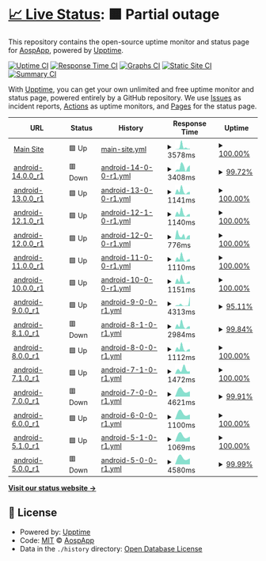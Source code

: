 # [📈 Live Status](https://status.aosp.app): <!--live status--> **🟧 Partial outage**

This repository contains the open-source uptime monitor and status page for [AospApp](https://aosp.app), powered by [Upptime](https://github.com/upptime/upptime).

[![Uptime CI](https://github.com/aospapp/upptime/workflows/Uptime%20CI/badge.svg)](https://github.com/aospapp/upptime/actions?query=workflow%3A%22Uptime+CI%22)
[![Response Time CI](https://github.com/aospapp/upptime/workflows/Response%20Time%20CI/badge.svg)](https://github.com/aospapp/upptime/actions?query=workflow%3A%22Response+Time+CI%22)
[![Graphs CI](https://github.com/aospapp/upptime/workflows/Graphs%20CI/badge.svg)](https://github.com/aospapp/upptime/actions?query=workflow%3A%22Graphs+CI%22)
[![Static Site CI](https://github.com/aospapp/upptime/workflows/Static%20Site%20CI/badge.svg)](https://github.com/aospapp/upptime/actions?query=workflow%3A%22Static+Site+CI%22)
[![Summary CI](https://github.com/aospapp/upptime/workflows/Summary%20CI/badge.svg)](https://github.com/aospapp/upptime/actions?query=workflow%3A%22Summary+CI%22)

With [Upptime](https://upptime.js.org), you can get your own unlimited and free uptime monitor and status page, powered entirely by a GitHub repository. We use [Issues](https://github.com/aospapp/upptime/issues) as incident reports, [Actions](https://github.com/aospapp/upptime/actions) as uptime monitors, and [Pages](https://status.aosp.app) for the status page.

<!--start: status pages-->
<!-- This summary is generated by Upptime (https://github.com/upptime/upptime) -->
<!-- Do not edit this manually, your changes will be overwritten -->
<!-- prettier-ignore -->
| URL | Status | History | Response Time | Uptime |
| --- | ------ | ------- | ------------- | ------ |
| <img alt="" src="https://icons.duckduckgo.com/ip3/aosp.app.ico" height="13"> [Main Site](https://aosp.app) | 🟩 Up | [main-site.yml](https://github.com/aospapp/upptime/commits/HEAD/history/main-site.yml) | <details><summary><img alt="Response time graph" src="./graphs/main-site/response-time-week.png" height="20"> 3578ms</summary><br><a href="https://status.aosp.app/history/main-site"><img alt="Response time 3578" src="https://img.shields.io/endpoint?url=https%3A%2F%2Fraw.githubusercontent.com%2Faospapp%2Fupptime%2FHEAD%2Fapi%2Fmain-site%2Fresponse-time.json"></a><br><a href="https://status.aosp.app/history/main-site"><img alt="24-hour response time 3578" src="https://img.shields.io/endpoint?url=https%3A%2F%2Fraw.githubusercontent.com%2Faospapp%2Fupptime%2FHEAD%2Fapi%2Fmain-site%2Fresponse-time-day.json"></a><br><a href="https://status.aosp.app/history/main-site"><img alt="7-day response time 3578" src="https://img.shields.io/endpoint?url=https%3A%2F%2Fraw.githubusercontent.com%2Faospapp%2Fupptime%2FHEAD%2Fapi%2Fmain-site%2Fresponse-time-week.json"></a><br><a href="https://status.aosp.app/history/main-site"><img alt="30-day response time 3578" src="https://img.shields.io/endpoint?url=https%3A%2F%2Fraw.githubusercontent.com%2Faospapp%2Fupptime%2FHEAD%2Fapi%2Fmain-site%2Fresponse-time-month.json"></a><br><a href="https://status.aosp.app/history/main-site"><img alt="1-year response time 3578" src="https://img.shields.io/endpoint?url=https%3A%2F%2Fraw.githubusercontent.com%2Faospapp%2Fupptime%2FHEAD%2Fapi%2Fmain-site%2Fresponse-time-year.json"></a></details> | <details><summary><a href="https://status.aosp.app/history/main-site">100.00%</a></summary><a href="https://status.aosp.app/history/main-site"><img alt="All-time uptime 100.00%" src="https://img.shields.io/endpoint?url=https%3A%2F%2Fraw.githubusercontent.com%2Faospapp%2Fupptime%2FHEAD%2Fapi%2Fmain-site%2Fuptime.json"></a><br><a href="https://status.aosp.app/history/main-site"><img alt="24-hour uptime 100.00%" src="https://img.shields.io/endpoint?url=https%3A%2F%2Fraw.githubusercontent.com%2Faospapp%2Fupptime%2FHEAD%2Fapi%2Fmain-site%2Fuptime-day.json"></a><br><a href="https://status.aosp.app/history/main-site"><img alt="7-day uptime 100.00%" src="https://img.shields.io/endpoint?url=https%3A%2F%2Fraw.githubusercontent.com%2Faospapp%2Fupptime%2FHEAD%2Fapi%2Fmain-site%2Fuptime-week.json"></a><br><a href="https://status.aosp.app/history/main-site"><img alt="30-day uptime 100.00%" src="https://img.shields.io/endpoint?url=https%3A%2F%2Fraw.githubusercontent.com%2Faospapp%2Fupptime%2FHEAD%2Fapi%2Fmain-site%2Fuptime-month.json"></a><br><a href="https://status.aosp.app/history/main-site"><img alt="1-year uptime 100.00%" src="https://img.shields.io/endpoint?url=https%3A%2F%2Fraw.githubusercontent.com%2Faospapp%2Fupptime%2FHEAD%2Fapi%2Fmain-site%2Fuptime-year.json"></a></details>
| <img alt="" src="https://icons.duckduckgo.com/ip3/aosp.app.ico" height="13"> [android-14.0.0_r1](https://aosp.app/android-14.0.0_r1) | 🟥 Down | [android-14-0-0-r1.yml](https://github.com/aospapp/upptime/commits/HEAD/history/android-14-0-0-r1.yml) | <details><summary><img alt="Response time graph" src="./graphs/android-14-0-0-r1/response-time-week.png" height="20"> 3408ms</summary><br><a href="https://status.aosp.app/history/android-14-0-0-r1"><img alt="Response time 3408" src="https://img.shields.io/endpoint?url=https%3A%2F%2Fraw.githubusercontent.com%2Faospapp%2Fupptime%2FHEAD%2Fapi%2Fandroid-14-0-0-r1%2Fresponse-time.json"></a><br><a href="https://status.aosp.app/history/android-14-0-0-r1"><img alt="24-hour response time 3408" src="https://img.shields.io/endpoint?url=https%3A%2F%2Fraw.githubusercontent.com%2Faospapp%2Fupptime%2FHEAD%2Fapi%2Fandroid-14-0-0-r1%2Fresponse-time-day.json"></a><br><a href="https://status.aosp.app/history/android-14-0-0-r1"><img alt="7-day response time 3408" src="https://img.shields.io/endpoint?url=https%3A%2F%2Fraw.githubusercontent.com%2Faospapp%2Fupptime%2FHEAD%2Fapi%2Fandroid-14-0-0-r1%2Fresponse-time-week.json"></a><br><a href="https://status.aosp.app/history/android-14-0-0-r1"><img alt="30-day response time 3408" src="https://img.shields.io/endpoint?url=https%3A%2F%2Fraw.githubusercontent.com%2Faospapp%2Fupptime%2FHEAD%2Fapi%2Fandroid-14-0-0-r1%2Fresponse-time-month.json"></a><br><a href="https://status.aosp.app/history/android-14-0-0-r1"><img alt="1-year response time 3408" src="https://img.shields.io/endpoint?url=https%3A%2F%2Fraw.githubusercontent.com%2Faospapp%2Fupptime%2FHEAD%2Fapi%2Fandroid-14-0-0-r1%2Fresponse-time-year.json"></a></details> | <details><summary><a href="https://status.aosp.app/history/android-14-0-0-r1">99.72%</a></summary><a href="https://status.aosp.app/history/android-14-0-0-r1"><img alt="All-time uptime 99.72%" src="https://img.shields.io/endpoint?url=https%3A%2F%2Fraw.githubusercontent.com%2Faospapp%2Fupptime%2FHEAD%2Fapi%2Fandroid-14-0-0-r1%2Fuptime.json"></a><br><a href="https://status.aosp.app/history/android-14-0-0-r1"><img alt="24-hour uptime 99.72%" src="https://img.shields.io/endpoint?url=https%3A%2F%2Fraw.githubusercontent.com%2Faospapp%2Fupptime%2FHEAD%2Fapi%2Fandroid-14-0-0-r1%2Fuptime-day.json"></a><br><a href="https://status.aosp.app/history/android-14-0-0-r1"><img alt="7-day uptime 99.72%" src="https://img.shields.io/endpoint?url=https%3A%2F%2Fraw.githubusercontent.com%2Faospapp%2Fupptime%2FHEAD%2Fapi%2Fandroid-14-0-0-r1%2Fuptime-week.json"></a><br><a href="https://status.aosp.app/history/android-14-0-0-r1"><img alt="30-day uptime 99.72%" src="https://img.shields.io/endpoint?url=https%3A%2F%2Fraw.githubusercontent.com%2Faospapp%2Fupptime%2FHEAD%2Fapi%2Fandroid-14-0-0-r1%2Fuptime-month.json"></a><br><a href="https://status.aosp.app/history/android-14-0-0-r1"><img alt="1-year uptime 99.72%" src="https://img.shields.io/endpoint?url=https%3A%2F%2Fraw.githubusercontent.com%2Faospapp%2Fupptime%2FHEAD%2Fapi%2Fandroid-14-0-0-r1%2Fuptime-year.json"></a></details>
| <img alt="" src="https://icons.duckduckgo.com/ip3/aosp.app.ico" height="13"> [android-13.0.0_r1](https://aosp.app/android-13.0.0_r1) | 🟩 Up | [android-13-0-0-r1.yml](https://github.com/aospapp/upptime/commits/HEAD/history/android-13-0-0-r1.yml) | <details><summary><img alt="Response time graph" src="./graphs/android-13-0-0-r1/response-time-week.png" height="20"> 1141ms</summary><br><a href="https://status.aosp.app/history/android-13-0-0-r1"><img alt="Response time 1141" src="https://img.shields.io/endpoint?url=https%3A%2F%2Fraw.githubusercontent.com%2Faospapp%2Fupptime%2FHEAD%2Fapi%2Fandroid-13-0-0-r1%2Fresponse-time.json"></a><br><a href="https://status.aosp.app/history/android-13-0-0-r1"><img alt="24-hour response time 1141" src="https://img.shields.io/endpoint?url=https%3A%2F%2Fraw.githubusercontent.com%2Faospapp%2Fupptime%2FHEAD%2Fapi%2Fandroid-13-0-0-r1%2Fresponse-time-day.json"></a><br><a href="https://status.aosp.app/history/android-13-0-0-r1"><img alt="7-day response time 1141" src="https://img.shields.io/endpoint?url=https%3A%2F%2Fraw.githubusercontent.com%2Faospapp%2Fupptime%2FHEAD%2Fapi%2Fandroid-13-0-0-r1%2Fresponse-time-week.json"></a><br><a href="https://status.aosp.app/history/android-13-0-0-r1"><img alt="30-day response time 1141" src="https://img.shields.io/endpoint?url=https%3A%2F%2Fraw.githubusercontent.com%2Faospapp%2Fupptime%2FHEAD%2Fapi%2Fandroid-13-0-0-r1%2Fresponse-time-month.json"></a><br><a href="https://status.aosp.app/history/android-13-0-0-r1"><img alt="1-year response time 1141" src="https://img.shields.io/endpoint?url=https%3A%2F%2Fraw.githubusercontent.com%2Faospapp%2Fupptime%2FHEAD%2Fapi%2Fandroid-13-0-0-r1%2Fresponse-time-year.json"></a></details> | <details><summary><a href="https://status.aosp.app/history/android-13-0-0-r1">100.00%</a></summary><a href="https://status.aosp.app/history/android-13-0-0-r1"><img alt="All-time uptime 100.00%" src="https://img.shields.io/endpoint?url=https%3A%2F%2Fraw.githubusercontent.com%2Faospapp%2Fupptime%2FHEAD%2Fapi%2Fandroid-13-0-0-r1%2Fuptime.json"></a><br><a href="https://status.aosp.app/history/android-13-0-0-r1"><img alt="24-hour uptime 100.00%" src="https://img.shields.io/endpoint?url=https%3A%2F%2Fraw.githubusercontent.com%2Faospapp%2Fupptime%2FHEAD%2Fapi%2Fandroid-13-0-0-r1%2Fuptime-day.json"></a><br><a href="https://status.aosp.app/history/android-13-0-0-r1"><img alt="7-day uptime 100.00%" src="https://img.shields.io/endpoint?url=https%3A%2F%2Fraw.githubusercontent.com%2Faospapp%2Fupptime%2FHEAD%2Fapi%2Fandroid-13-0-0-r1%2Fuptime-week.json"></a><br><a href="https://status.aosp.app/history/android-13-0-0-r1"><img alt="30-day uptime 100.00%" src="https://img.shields.io/endpoint?url=https%3A%2F%2Fraw.githubusercontent.com%2Faospapp%2Fupptime%2FHEAD%2Fapi%2Fandroid-13-0-0-r1%2Fuptime-month.json"></a><br><a href="https://status.aosp.app/history/android-13-0-0-r1"><img alt="1-year uptime 100.00%" src="https://img.shields.io/endpoint?url=https%3A%2F%2Fraw.githubusercontent.com%2Faospapp%2Fupptime%2FHEAD%2Fapi%2Fandroid-13-0-0-r1%2Fuptime-year.json"></a></details>
| <img alt="" src="https://icons.duckduckgo.com/ip3/aosp.app.ico" height="13"> [android-12.1.0_r1](https://aosp.app/android-12.1.0_r1) | 🟩 Up | [android-12-1-0-r1.yml](https://github.com/aospapp/upptime/commits/HEAD/history/android-12-1-0-r1.yml) | <details><summary><img alt="Response time graph" src="./graphs/android-12-1-0-r1/response-time-week.png" height="20"> 1140ms</summary><br><a href="https://status.aosp.app/history/android-12-1-0-r1"><img alt="Response time 1140" src="https://img.shields.io/endpoint?url=https%3A%2F%2Fraw.githubusercontent.com%2Faospapp%2Fupptime%2FHEAD%2Fapi%2Fandroid-12-1-0-r1%2Fresponse-time.json"></a><br><a href="https://status.aosp.app/history/android-12-1-0-r1"><img alt="24-hour response time 1140" src="https://img.shields.io/endpoint?url=https%3A%2F%2Fraw.githubusercontent.com%2Faospapp%2Fupptime%2FHEAD%2Fapi%2Fandroid-12-1-0-r1%2Fresponse-time-day.json"></a><br><a href="https://status.aosp.app/history/android-12-1-0-r1"><img alt="7-day response time 1140" src="https://img.shields.io/endpoint?url=https%3A%2F%2Fraw.githubusercontent.com%2Faospapp%2Fupptime%2FHEAD%2Fapi%2Fandroid-12-1-0-r1%2Fresponse-time-week.json"></a><br><a href="https://status.aosp.app/history/android-12-1-0-r1"><img alt="30-day response time 1140" src="https://img.shields.io/endpoint?url=https%3A%2F%2Fraw.githubusercontent.com%2Faospapp%2Fupptime%2FHEAD%2Fapi%2Fandroid-12-1-0-r1%2Fresponse-time-month.json"></a><br><a href="https://status.aosp.app/history/android-12-1-0-r1"><img alt="1-year response time 1140" src="https://img.shields.io/endpoint?url=https%3A%2F%2Fraw.githubusercontent.com%2Faospapp%2Fupptime%2FHEAD%2Fapi%2Fandroid-12-1-0-r1%2Fresponse-time-year.json"></a></details> | <details><summary><a href="https://status.aosp.app/history/android-12-1-0-r1">100.00%</a></summary><a href="https://status.aosp.app/history/android-12-1-0-r1"><img alt="All-time uptime 100.00%" src="https://img.shields.io/endpoint?url=https%3A%2F%2Fraw.githubusercontent.com%2Faospapp%2Fupptime%2FHEAD%2Fapi%2Fandroid-12-1-0-r1%2Fuptime.json"></a><br><a href="https://status.aosp.app/history/android-12-1-0-r1"><img alt="24-hour uptime 100.00%" src="https://img.shields.io/endpoint?url=https%3A%2F%2Fraw.githubusercontent.com%2Faospapp%2Fupptime%2FHEAD%2Fapi%2Fandroid-12-1-0-r1%2Fuptime-day.json"></a><br><a href="https://status.aosp.app/history/android-12-1-0-r1"><img alt="7-day uptime 100.00%" src="https://img.shields.io/endpoint?url=https%3A%2F%2Fraw.githubusercontent.com%2Faospapp%2Fupptime%2FHEAD%2Fapi%2Fandroid-12-1-0-r1%2Fuptime-week.json"></a><br><a href="https://status.aosp.app/history/android-12-1-0-r1"><img alt="30-day uptime 100.00%" src="https://img.shields.io/endpoint?url=https%3A%2F%2Fraw.githubusercontent.com%2Faospapp%2Fupptime%2FHEAD%2Fapi%2Fandroid-12-1-0-r1%2Fuptime-month.json"></a><br><a href="https://status.aosp.app/history/android-12-1-0-r1"><img alt="1-year uptime 100.00%" src="https://img.shields.io/endpoint?url=https%3A%2F%2Fraw.githubusercontent.com%2Faospapp%2Fupptime%2FHEAD%2Fapi%2Fandroid-12-1-0-r1%2Fuptime-year.json"></a></details>
| <img alt="" src="https://icons.duckduckgo.com/ip3/aosp.app.ico" height="13"> [android-12.0.0_r1](https://aosp.app/android-12.0.0_r1) | 🟩 Up | [android-12-0-0-r1.yml](https://github.com/aospapp/upptime/commits/HEAD/history/android-12-0-0-r1.yml) | <details><summary><img alt="Response time graph" src="./graphs/android-12-0-0-r1/response-time-week.png" height="20"> 776ms</summary><br><a href="https://status.aosp.app/history/android-12-0-0-r1"><img alt="Response time 776" src="https://img.shields.io/endpoint?url=https%3A%2F%2Fraw.githubusercontent.com%2Faospapp%2Fupptime%2FHEAD%2Fapi%2Fandroid-12-0-0-r1%2Fresponse-time.json"></a><br><a href="https://status.aosp.app/history/android-12-0-0-r1"><img alt="24-hour response time 776" src="https://img.shields.io/endpoint?url=https%3A%2F%2Fraw.githubusercontent.com%2Faospapp%2Fupptime%2FHEAD%2Fapi%2Fandroid-12-0-0-r1%2Fresponse-time-day.json"></a><br><a href="https://status.aosp.app/history/android-12-0-0-r1"><img alt="7-day response time 776" src="https://img.shields.io/endpoint?url=https%3A%2F%2Fraw.githubusercontent.com%2Faospapp%2Fupptime%2FHEAD%2Fapi%2Fandroid-12-0-0-r1%2Fresponse-time-week.json"></a><br><a href="https://status.aosp.app/history/android-12-0-0-r1"><img alt="30-day response time 776" src="https://img.shields.io/endpoint?url=https%3A%2F%2Fraw.githubusercontent.com%2Faospapp%2Fupptime%2FHEAD%2Fapi%2Fandroid-12-0-0-r1%2Fresponse-time-month.json"></a><br><a href="https://status.aosp.app/history/android-12-0-0-r1"><img alt="1-year response time 776" src="https://img.shields.io/endpoint?url=https%3A%2F%2Fraw.githubusercontent.com%2Faospapp%2Fupptime%2FHEAD%2Fapi%2Fandroid-12-0-0-r1%2Fresponse-time-year.json"></a></details> | <details><summary><a href="https://status.aosp.app/history/android-12-0-0-r1">100.00%</a></summary><a href="https://status.aosp.app/history/android-12-0-0-r1"><img alt="All-time uptime 100.00%" src="https://img.shields.io/endpoint?url=https%3A%2F%2Fraw.githubusercontent.com%2Faospapp%2Fupptime%2FHEAD%2Fapi%2Fandroid-12-0-0-r1%2Fuptime.json"></a><br><a href="https://status.aosp.app/history/android-12-0-0-r1"><img alt="24-hour uptime 100.00%" src="https://img.shields.io/endpoint?url=https%3A%2F%2Fraw.githubusercontent.com%2Faospapp%2Fupptime%2FHEAD%2Fapi%2Fandroid-12-0-0-r1%2Fuptime-day.json"></a><br><a href="https://status.aosp.app/history/android-12-0-0-r1"><img alt="7-day uptime 100.00%" src="https://img.shields.io/endpoint?url=https%3A%2F%2Fraw.githubusercontent.com%2Faospapp%2Fupptime%2FHEAD%2Fapi%2Fandroid-12-0-0-r1%2Fuptime-week.json"></a><br><a href="https://status.aosp.app/history/android-12-0-0-r1"><img alt="30-day uptime 100.00%" src="https://img.shields.io/endpoint?url=https%3A%2F%2Fraw.githubusercontent.com%2Faospapp%2Fupptime%2FHEAD%2Fapi%2Fandroid-12-0-0-r1%2Fuptime-month.json"></a><br><a href="https://status.aosp.app/history/android-12-0-0-r1"><img alt="1-year uptime 100.00%" src="https://img.shields.io/endpoint?url=https%3A%2F%2Fraw.githubusercontent.com%2Faospapp%2Fupptime%2FHEAD%2Fapi%2Fandroid-12-0-0-r1%2Fuptime-year.json"></a></details>
| <img alt="" src="https://icons.duckduckgo.com/ip3/aosp.app.ico" height="13"> [android-11.0.0_r1](https://aosp.app/android-11.0.0_r1) | 🟩 Up | [android-11-0-0-r1.yml](https://github.com/aospapp/upptime/commits/HEAD/history/android-11-0-0-r1.yml) | <details><summary><img alt="Response time graph" src="./graphs/android-11-0-0-r1/response-time-week.png" height="20"> 1110ms</summary><br><a href="https://status.aosp.app/history/android-11-0-0-r1"><img alt="Response time 1110" src="https://img.shields.io/endpoint?url=https%3A%2F%2Fraw.githubusercontent.com%2Faospapp%2Fupptime%2FHEAD%2Fapi%2Fandroid-11-0-0-r1%2Fresponse-time.json"></a><br><a href="https://status.aosp.app/history/android-11-0-0-r1"><img alt="24-hour response time 1110" src="https://img.shields.io/endpoint?url=https%3A%2F%2Fraw.githubusercontent.com%2Faospapp%2Fupptime%2FHEAD%2Fapi%2Fandroid-11-0-0-r1%2Fresponse-time-day.json"></a><br><a href="https://status.aosp.app/history/android-11-0-0-r1"><img alt="7-day response time 1110" src="https://img.shields.io/endpoint?url=https%3A%2F%2Fraw.githubusercontent.com%2Faospapp%2Fupptime%2FHEAD%2Fapi%2Fandroid-11-0-0-r1%2Fresponse-time-week.json"></a><br><a href="https://status.aosp.app/history/android-11-0-0-r1"><img alt="30-day response time 1110" src="https://img.shields.io/endpoint?url=https%3A%2F%2Fraw.githubusercontent.com%2Faospapp%2Fupptime%2FHEAD%2Fapi%2Fandroid-11-0-0-r1%2Fresponse-time-month.json"></a><br><a href="https://status.aosp.app/history/android-11-0-0-r1"><img alt="1-year response time 1110" src="https://img.shields.io/endpoint?url=https%3A%2F%2Fraw.githubusercontent.com%2Faospapp%2Fupptime%2FHEAD%2Fapi%2Fandroid-11-0-0-r1%2Fresponse-time-year.json"></a></details> | <details><summary><a href="https://status.aosp.app/history/android-11-0-0-r1">100.00%</a></summary><a href="https://status.aosp.app/history/android-11-0-0-r1"><img alt="All-time uptime 100.00%" src="https://img.shields.io/endpoint?url=https%3A%2F%2Fraw.githubusercontent.com%2Faospapp%2Fupptime%2FHEAD%2Fapi%2Fandroid-11-0-0-r1%2Fuptime.json"></a><br><a href="https://status.aosp.app/history/android-11-0-0-r1"><img alt="24-hour uptime 100.00%" src="https://img.shields.io/endpoint?url=https%3A%2F%2Fraw.githubusercontent.com%2Faospapp%2Fupptime%2FHEAD%2Fapi%2Fandroid-11-0-0-r1%2Fuptime-day.json"></a><br><a href="https://status.aosp.app/history/android-11-0-0-r1"><img alt="7-day uptime 100.00%" src="https://img.shields.io/endpoint?url=https%3A%2F%2Fraw.githubusercontent.com%2Faospapp%2Fupptime%2FHEAD%2Fapi%2Fandroid-11-0-0-r1%2Fuptime-week.json"></a><br><a href="https://status.aosp.app/history/android-11-0-0-r1"><img alt="30-day uptime 100.00%" src="https://img.shields.io/endpoint?url=https%3A%2F%2Fraw.githubusercontent.com%2Faospapp%2Fupptime%2FHEAD%2Fapi%2Fandroid-11-0-0-r1%2Fuptime-month.json"></a><br><a href="https://status.aosp.app/history/android-11-0-0-r1"><img alt="1-year uptime 100.00%" src="https://img.shields.io/endpoint?url=https%3A%2F%2Fraw.githubusercontent.com%2Faospapp%2Fupptime%2FHEAD%2Fapi%2Fandroid-11-0-0-r1%2Fuptime-year.json"></a></details>
| <img alt="" src="https://icons.duckduckgo.com/ip3/aosp.app.ico" height="13"> [android-10.0.0_r1](https://aosp.app/android-10.0.0_r1) | 🟩 Up | [android-10-0-0-r1.yml](https://github.com/aospapp/upptime/commits/HEAD/history/android-10-0-0-r1.yml) | <details><summary><img alt="Response time graph" src="./graphs/android-10-0-0-r1/response-time-week.png" height="20"> 1151ms</summary><br><a href="https://status.aosp.app/history/android-10-0-0-r1"><img alt="Response time 1151" src="https://img.shields.io/endpoint?url=https%3A%2F%2Fraw.githubusercontent.com%2Faospapp%2Fupptime%2FHEAD%2Fapi%2Fandroid-10-0-0-r1%2Fresponse-time.json"></a><br><a href="https://status.aosp.app/history/android-10-0-0-r1"><img alt="24-hour response time 1151" src="https://img.shields.io/endpoint?url=https%3A%2F%2Fraw.githubusercontent.com%2Faospapp%2Fupptime%2FHEAD%2Fapi%2Fandroid-10-0-0-r1%2Fresponse-time-day.json"></a><br><a href="https://status.aosp.app/history/android-10-0-0-r1"><img alt="7-day response time 1151" src="https://img.shields.io/endpoint?url=https%3A%2F%2Fraw.githubusercontent.com%2Faospapp%2Fupptime%2FHEAD%2Fapi%2Fandroid-10-0-0-r1%2Fresponse-time-week.json"></a><br><a href="https://status.aosp.app/history/android-10-0-0-r1"><img alt="30-day response time 1151" src="https://img.shields.io/endpoint?url=https%3A%2F%2Fraw.githubusercontent.com%2Faospapp%2Fupptime%2FHEAD%2Fapi%2Fandroid-10-0-0-r1%2Fresponse-time-month.json"></a><br><a href="https://status.aosp.app/history/android-10-0-0-r1"><img alt="1-year response time 1151" src="https://img.shields.io/endpoint?url=https%3A%2F%2Fraw.githubusercontent.com%2Faospapp%2Fupptime%2FHEAD%2Fapi%2Fandroid-10-0-0-r1%2Fresponse-time-year.json"></a></details> | <details><summary><a href="https://status.aosp.app/history/android-10-0-0-r1">100.00%</a></summary><a href="https://status.aosp.app/history/android-10-0-0-r1"><img alt="All-time uptime 100.00%" src="https://img.shields.io/endpoint?url=https%3A%2F%2Fraw.githubusercontent.com%2Faospapp%2Fupptime%2FHEAD%2Fapi%2Fandroid-10-0-0-r1%2Fuptime.json"></a><br><a href="https://status.aosp.app/history/android-10-0-0-r1"><img alt="24-hour uptime 100.00%" src="https://img.shields.io/endpoint?url=https%3A%2F%2Fraw.githubusercontent.com%2Faospapp%2Fupptime%2FHEAD%2Fapi%2Fandroid-10-0-0-r1%2Fuptime-day.json"></a><br><a href="https://status.aosp.app/history/android-10-0-0-r1"><img alt="7-day uptime 100.00%" src="https://img.shields.io/endpoint?url=https%3A%2F%2Fraw.githubusercontent.com%2Faospapp%2Fupptime%2FHEAD%2Fapi%2Fandroid-10-0-0-r1%2Fuptime-week.json"></a><br><a href="https://status.aosp.app/history/android-10-0-0-r1"><img alt="30-day uptime 100.00%" src="https://img.shields.io/endpoint?url=https%3A%2F%2Fraw.githubusercontent.com%2Faospapp%2Fupptime%2FHEAD%2Fapi%2Fandroid-10-0-0-r1%2Fuptime-month.json"></a><br><a href="https://status.aosp.app/history/android-10-0-0-r1"><img alt="1-year uptime 100.00%" src="https://img.shields.io/endpoint?url=https%3A%2F%2Fraw.githubusercontent.com%2Faospapp%2Fupptime%2FHEAD%2Fapi%2Fandroid-10-0-0-r1%2Fuptime-year.json"></a></details>
| <img alt="" src="https://icons.duckduckgo.com/ip3/aosp.app.ico" height="13"> [android-9.0.0_r1](https://aosp.app/android-9.0.0_r1) | 🟩 Up | [android-9-0-0-r1.yml](https://github.com/aospapp/upptime/commits/HEAD/history/android-9-0-0-r1.yml) | <details><summary><img alt="Response time graph" src="./graphs/android-9-0-0-r1/response-time-week.png" height="20"> 4313ms</summary><br><a href="https://status.aosp.app/history/android-9-0-0-r1"><img alt="Response time 4313" src="https://img.shields.io/endpoint?url=https%3A%2F%2Fraw.githubusercontent.com%2Faospapp%2Fupptime%2FHEAD%2Fapi%2Fandroid-9-0-0-r1%2Fresponse-time.json"></a><br><a href="https://status.aosp.app/history/android-9-0-0-r1"><img alt="24-hour response time 4313" src="https://img.shields.io/endpoint?url=https%3A%2F%2Fraw.githubusercontent.com%2Faospapp%2Fupptime%2FHEAD%2Fapi%2Fandroid-9-0-0-r1%2Fresponse-time-day.json"></a><br><a href="https://status.aosp.app/history/android-9-0-0-r1"><img alt="7-day response time 4313" src="https://img.shields.io/endpoint?url=https%3A%2F%2Fraw.githubusercontent.com%2Faospapp%2Fupptime%2FHEAD%2Fapi%2Fandroid-9-0-0-r1%2Fresponse-time-week.json"></a><br><a href="https://status.aosp.app/history/android-9-0-0-r1"><img alt="30-day response time 4313" src="https://img.shields.io/endpoint?url=https%3A%2F%2Fraw.githubusercontent.com%2Faospapp%2Fupptime%2FHEAD%2Fapi%2Fandroid-9-0-0-r1%2Fresponse-time-month.json"></a><br><a href="https://status.aosp.app/history/android-9-0-0-r1"><img alt="1-year response time 4313" src="https://img.shields.io/endpoint?url=https%3A%2F%2Fraw.githubusercontent.com%2Faospapp%2Fupptime%2FHEAD%2Fapi%2Fandroid-9-0-0-r1%2Fresponse-time-year.json"></a></details> | <details><summary><a href="https://status.aosp.app/history/android-9-0-0-r1">95.11%</a></summary><a href="https://status.aosp.app/history/android-9-0-0-r1"><img alt="All-time uptime 95.11%" src="https://img.shields.io/endpoint?url=https%3A%2F%2Fraw.githubusercontent.com%2Faospapp%2Fupptime%2FHEAD%2Fapi%2Fandroid-9-0-0-r1%2Fuptime.json"></a><br><a href="https://status.aosp.app/history/android-9-0-0-r1"><img alt="24-hour uptime 95.11%" src="https://img.shields.io/endpoint?url=https%3A%2F%2Fraw.githubusercontent.com%2Faospapp%2Fupptime%2FHEAD%2Fapi%2Fandroid-9-0-0-r1%2Fuptime-day.json"></a><br><a href="https://status.aosp.app/history/android-9-0-0-r1"><img alt="7-day uptime 95.11%" src="https://img.shields.io/endpoint?url=https%3A%2F%2Fraw.githubusercontent.com%2Faospapp%2Fupptime%2FHEAD%2Fapi%2Fandroid-9-0-0-r1%2Fuptime-week.json"></a><br><a href="https://status.aosp.app/history/android-9-0-0-r1"><img alt="30-day uptime 95.11%" src="https://img.shields.io/endpoint?url=https%3A%2F%2Fraw.githubusercontent.com%2Faospapp%2Fupptime%2FHEAD%2Fapi%2Fandroid-9-0-0-r1%2Fuptime-month.json"></a><br><a href="https://status.aosp.app/history/android-9-0-0-r1"><img alt="1-year uptime 95.11%" src="https://img.shields.io/endpoint?url=https%3A%2F%2Fraw.githubusercontent.com%2Faospapp%2Fupptime%2FHEAD%2Fapi%2Fandroid-9-0-0-r1%2Fuptime-year.json"></a></details>
| <img alt="" src="https://icons.duckduckgo.com/ip3/aosp.app.ico" height="13"> [android-8.1.0_r1](https://aosp.app/android-8.1.0_r1) | 🟥 Down | [android-8-1-0-r1.yml](https://github.com/aospapp/upptime/commits/HEAD/history/android-8-1-0-r1.yml) | <details><summary><img alt="Response time graph" src="./graphs/android-8-1-0-r1/response-time-week.png" height="20"> 2984ms</summary><br><a href="https://status.aosp.app/history/android-8-1-0-r1"><img alt="Response time 2984" src="https://img.shields.io/endpoint?url=https%3A%2F%2Fraw.githubusercontent.com%2Faospapp%2Fupptime%2FHEAD%2Fapi%2Fandroid-8-1-0-r1%2Fresponse-time.json"></a><br><a href="https://status.aosp.app/history/android-8-1-0-r1"><img alt="24-hour response time 2984" src="https://img.shields.io/endpoint?url=https%3A%2F%2Fraw.githubusercontent.com%2Faospapp%2Fupptime%2FHEAD%2Fapi%2Fandroid-8-1-0-r1%2Fresponse-time-day.json"></a><br><a href="https://status.aosp.app/history/android-8-1-0-r1"><img alt="7-day response time 2984" src="https://img.shields.io/endpoint?url=https%3A%2F%2Fraw.githubusercontent.com%2Faospapp%2Fupptime%2FHEAD%2Fapi%2Fandroid-8-1-0-r1%2Fresponse-time-week.json"></a><br><a href="https://status.aosp.app/history/android-8-1-0-r1"><img alt="30-day response time 2984" src="https://img.shields.io/endpoint?url=https%3A%2F%2Fraw.githubusercontent.com%2Faospapp%2Fupptime%2FHEAD%2Fapi%2Fandroid-8-1-0-r1%2Fresponse-time-month.json"></a><br><a href="https://status.aosp.app/history/android-8-1-0-r1"><img alt="1-year response time 2984" src="https://img.shields.io/endpoint?url=https%3A%2F%2Fraw.githubusercontent.com%2Faospapp%2Fupptime%2FHEAD%2Fapi%2Fandroid-8-1-0-r1%2Fresponse-time-year.json"></a></details> | <details><summary><a href="https://status.aosp.app/history/android-8-1-0-r1">99.84%</a></summary><a href="https://status.aosp.app/history/android-8-1-0-r1"><img alt="All-time uptime 99.84%" src="https://img.shields.io/endpoint?url=https%3A%2F%2Fraw.githubusercontent.com%2Faospapp%2Fupptime%2FHEAD%2Fapi%2Fandroid-8-1-0-r1%2Fuptime.json"></a><br><a href="https://status.aosp.app/history/android-8-1-0-r1"><img alt="24-hour uptime 99.84%" src="https://img.shields.io/endpoint?url=https%3A%2F%2Fraw.githubusercontent.com%2Faospapp%2Fupptime%2FHEAD%2Fapi%2Fandroid-8-1-0-r1%2Fuptime-day.json"></a><br><a href="https://status.aosp.app/history/android-8-1-0-r1"><img alt="7-day uptime 99.84%" src="https://img.shields.io/endpoint?url=https%3A%2F%2Fraw.githubusercontent.com%2Faospapp%2Fupptime%2FHEAD%2Fapi%2Fandroid-8-1-0-r1%2Fuptime-week.json"></a><br><a href="https://status.aosp.app/history/android-8-1-0-r1"><img alt="30-day uptime 99.84%" src="https://img.shields.io/endpoint?url=https%3A%2F%2Fraw.githubusercontent.com%2Faospapp%2Fupptime%2FHEAD%2Fapi%2Fandroid-8-1-0-r1%2Fuptime-month.json"></a><br><a href="https://status.aosp.app/history/android-8-1-0-r1"><img alt="1-year uptime 99.84%" src="https://img.shields.io/endpoint?url=https%3A%2F%2Fraw.githubusercontent.com%2Faospapp%2Fupptime%2FHEAD%2Fapi%2Fandroid-8-1-0-r1%2Fuptime-year.json"></a></details>
| <img alt="" src="https://icons.duckduckgo.com/ip3/aosp.app.ico" height="13"> [android-8.0.0_r1](https://aosp.app/android-8.0.0_r1) | 🟩 Up | [android-8-0-0-r1.yml](https://github.com/aospapp/upptime/commits/HEAD/history/android-8-0-0-r1.yml) | <details><summary><img alt="Response time graph" src="./graphs/android-8-0-0-r1/response-time-week.png" height="20"> 1112ms</summary><br><a href="https://status.aosp.app/history/android-8-0-0-r1"><img alt="Response time 1112" src="https://img.shields.io/endpoint?url=https%3A%2F%2Fraw.githubusercontent.com%2Faospapp%2Fupptime%2FHEAD%2Fapi%2Fandroid-8-0-0-r1%2Fresponse-time.json"></a><br><a href="https://status.aosp.app/history/android-8-0-0-r1"><img alt="24-hour response time 1112" src="https://img.shields.io/endpoint?url=https%3A%2F%2Fraw.githubusercontent.com%2Faospapp%2Fupptime%2FHEAD%2Fapi%2Fandroid-8-0-0-r1%2Fresponse-time-day.json"></a><br><a href="https://status.aosp.app/history/android-8-0-0-r1"><img alt="7-day response time 1112" src="https://img.shields.io/endpoint?url=https%3A%2F%2Fraw.githubusercontent.com%2Faospapp%2Fupptime%2FHEAD%2Fapi%2Fandroid-8-0-0-r1%2Fresponse-time-week.json"></a><br><a href="https://status.aosp.app/history/android-8-0-0-r1"><img alt="30-day response time 1112" src="https://img.shields.io/endpoint?url=https%3A%2F%2Fraw.githubusercontent.com%2Faospapp%2Fupptime%2FHEAD%2Fapi%2Fandroid-8-0-0-r1%2Fresponse-time-month.json"></a><br><a href="https://status.aosp.app/history/android-8-0-0-r1"><img alt="1-year response time 1112" src="https://img.shields.io/endpoint?url=https%3A%2F%2Fraw.githubusercontent.com%2Faospapp%2Fupptime%2FHEAD%2Fapi%2Fandroid-8-0-0-r1%2Fresponse-time-year.json"></a></details> | <details><summary><a href="https://status.aosp.app/history/android-8-0-0-r1">100.00%</a></summary><a href="https://status.aosp.app/history/android-8-0-0-r1"><img alt="All-time uptime 100.00%" src="https://img.shields.io/endpoint?url=https%3A%2F%2Fraw.githubusercontent.com%2Faospapp%2Fupptime%2FHEAD%2Fapi%2Fandroid-8-0-0-r1%2Fuptime.json"></a><br><a href="https://status.aosp.app/history/android-8-0-0-r1"><img alt="24-hour uptime 100.00%" src="https://img.shields.io/endpoint?url=https%3A%2F%2Fraw.githubusercontent.com%2Faospapp%2Fupptime%2FHEAD%2Fapi%2Fandroid-8-0-0-r1%2Fuptime-day.json"></a><br><a href="https://status.aosp.app/history/android-8-0-0-r1"><img alt="7-day uptime 100.00%" src="https://img.shields.io/endpoint?url=https%3A%2F%2Fraw.githubusercontent.com%2Faospapp%2Fupptime%2FHEAD%2Fapi%2Fandroid-8-0-0-r1%2Fuptime-week.json"></a><br><a href="https://status.aosp.app/history/android-8-0-0-r1"><img alt="30-day uptime 100.00%" src="https://img.shields.io/endpoint?url=https%3A%2F%2Fraw.githubusercontent.com%2Faospapp%2Fupptime%2FHEAD%2Fapi%2Fandroid-8-0-0-r1%2Fuptime-month.json"></a><br><a href="https://status.aosp.app/history/android-8-0-0-r1"><img alt="1-year uptime 100.00%" src="https://img.shields.io/endpoint?url=https%3A%2F%2Fraw.githubusercontent.com%2Faospapp%2Fupptime%2FHEAD%2Fapi%2Fandroid-8-0-0-r1%2Fuptime-year.json"></a></details>
| <img alt="" src="https://icons.duckduckgo.com/ip3/aosp.app.ico" height="13"> [android-7.1.0_r1](https://aosp.app/android-7.1.0_r1) | 🟩 Up | [android-7-1-0-r1.yml](https://github.com/aospapp/upptime/commits/HEAD/history/android-7-1-0-r1.yml) | <details><summary><img alt="Response time graph" src="./graphs/android-7-1-0-r1/response-time-week.png" height="20"> 1472ms</summary><br><a href="https://status.aosp.app/history/android-7-1-0-r1"><img alt="Response time 1472" src="https://img.shields.io/endpoint?url=https%3A%2F%2Fraw.githubusercontent.com%2Faospapp%2Fupptime%2FHEAD%2Fapi%2Fandroid-7-1-0-r1%2Fresponse-time.json"></a><br><a href="https://status.aosp.app/history/android-7-1-0-r1"><img alt="24-hour response time 1472" src="https://img.shields.io/endpoint?url=https%3A%2F%2Fraw.githubusercontent.com%2Faospapp%2Fupptime%2FHEAD%2Fapi%2Fandroid-7-1-0-r1%2Fresponse-time-day.json"></a><br><a href="https://status.aosp.app/history/android-7-1-0-r1"><img alt="7-day response time 1472" src="https://img.shields.io/endpoint?url=https%3A%2F%2Fraw.githubusercontent.com%2Faospapp%2Fupptime%2FHEAD%2Fapi%2Fandroid-7-1-0-r1%2Fresponse-time-week.json"></a><br><a href="https://status.aosp.app/history/android-7-1-0-r1"><img alt="30-day response time 1472" src="https://img.shields.io/endpoint?url=https%3A%2F%2Fraw.githubusercontent.com%2Faospapp%2Fupptime%2FHEAD%2Fapi%2Fandroid-7-1-0-r1%2Fresponse-time-month.json"></a><br><a href="https://status.aosp.app/history/android-7-1-0-r1"><img alt="1-year response time 1472" src="https://img.shields.io/endpoint?url=https%3A%2F%2Fraw.githubusercontent.com%2Faospapp%2Fupptime%2FHEAD%2Fapi%2Fandroid-7-1-0-r1%2Fresponse-time-year.json"></a></details> | <details><summary><a href="https://status.aosp.app/history/android-7-1-0-r1">100.00%</a></summary><a href="https://status.aosp.app/history/android-7-1-0-r1"><img alt="All-time uptime 100.00%" src="https://img.shields.io/endpoint?url=https%3A%2F%2Fraw.githubusercontent.com%2Faospapp%2Fupptime%2FHEAD%2Fapi%2Fandroid-7-1-0-r1%2Fuptime.json"></a><br><a href="https://status.aosp.app/history/android-7-1-0-r1"><img alt="24-hour uptime 100.00%" src="https://img.shields.io/endpoint?url=https%3A%2F%2Fraw.githubusercontent.com%2Faospapp%2Fupptime%2FHEAD%2Fapi%2Fandroid-7-1-0-r1%2Fuptime-day.json"></a><br><a href="https://status.aosp.app/history/android-7-1-0-r1"><img alt="7-day uptime 100.00%" src="https://img.shields.io/endpoint?url=https%3A%2F%2Fraw.githubusercontent.com%2Faospapp%2Fupptime%2FHEAD%2Fapi%2Fandroid-7-1-0-r1%2Fuptime-week.json"></a><br><a href="https://status.aosp.app/history/android-7-1-0-r1"><img alt="30-day uptime 100.00%" src="https://img.shields.io/endpoint?url=https%3A%2F%2Fraw.githubusercontent.com%2Faospapp%2Fupptime%2FHEAD%2Fapi%2Fandroid-7-1-0-r1%2Fuptime-month.json"></a><br><a href="https://status.aosp.app/history/android-7-1-0-r1"><img alt="1-year uptime 100.00%" src="https://img.shields.io/endpoint?url=https%3A%2F%2Fraw.githubusercontent.com%2Faospapp%2Fupptime%2FHEAD%2Fapi%2Fandroid-7-1-0-r1%2Fuptime-year.json"></a></details>
| <img alt="" src="https://icons.duckduckgo.com/ip3/aosp.app.ico" height="13"> [android-7.0.0_r1](https://aosp.app/android-7.0.0_r1) | 🟥 Down | [android-7-0-0-r1.yml](https://github.com/aospapp/upptime/commits/HEAD/history/android-7-0-0-r1.yml) | <details><summary><img alt="Response time graph" src="./graphs/android-7-0-0-r1/response-time-week.png" height="20"> 4621ms</summary><br><a href="https://status.aosp.app/history/android-7-0-0-r1"><img alt="Response time 4621" src="https://img.shields.io/endpoint?url=https%3A%2F%2Fraw.githubusercontent.com%2Faospapp%2Fupptime%2FHEAD%2Fapi%2Fandroid-7-0-0-r1%2Fresponse-time.json"></a><br><a href="https://status.aosp.app/history/android-7-0-0-r1"><img alt="24-hour response time 4621" src="https://img.shields.io/endpoint?url=https%3A%2F%2Fraw.githubusercontent.com%2Faospapp%2Fupptime%2FHEAD%2Fapi%2Fandroid-7-0-0-r1%2Fresponse-time-day.json"></a><br><a href="https://status.aosp.app/history/android-7-0-0-r1"><img alt="7-day response time 4621" src="https://img.shields.io/endpoint?url=https%3A%2F%2Fraw.githubusercontent.com%2Faospapp%2Fupptime%2FHEAD%2Fapi%2Fandroid-7-0-0-r1%2Fresponse-time-week.json"></a><br><a href="https://status.aosp.app/history/android-7-0-0-r1"><img alt="30-day response time 4621" src="https://img.shields.io/endpoint?url=https%3A%2F%2Fraw.githubusercontent.com%2Faospapp%2Fupptime%2FHEAD%2Fapi%2Fandroid-7-0-0-r1%2Fresponse-time-month.json"></a><br><a href="https://status.aosp.app/history/android-7-0-0-r1"><img alt="1-year response time 4621" src="https://img.shields.io/endpoint?url=https%3A%2F%2Fraw.githubusercontent.com%2Faospapp%2Fupptime%2FHEAD%2Fapi%2Fandroid-7-0-0-r1%2Fresponse-time-year.json"></a></details> | <details><summary><a href="https://status.aosp.app/history/android-7-0-0-r1">99.91%</a></summary><a href="https://status.aosp.app/history/android-7-0-0-r1"><img alt="All-time uptime 99.91%" src="https://img.shields.io/endpoint?url=https%3A%2F%2Fraw.githubusercontent.com%2Faospapp%2Fupptime%2FHEAD%2Fapi%2Fandroid-7-0-0-r1%2Fuptime.json"></a><br><a href="https://status.aosp.app/history/android-7-0-0-r1"><img alt="24-hour uptime 99.91%" src="https://img.shields.io/endpoint?url=https%3A%2F%2Fraw.githubusercontent.com%2Faospapp%2Fupptime%2FHEAD%2Fapi%2Fandroid-7-0-0-r1%2Fuptime-day.json"></a><br><a href="https://status.aosp.app/history/android-7-0-0-r1"><img alt="7-day uptime 99.91%" src="https://img.shields.io/endpoint?url=https%3A%2F%2Fraw.githubusercontent.com%2Faospapp%2Fupptime%2FHEAD%2Fapi%2Fandroid-7-0-0-r1%2Fuptime-week.json"></a><br><a href="https://status.aosp.app/history/android-7-0-0-r1"><img alt="30-day uptime 99.91%" src="https://img.shields.io/endpoint?url=https%3A%2F%2Fraw.githubusercontent.com%2Faospapp%2Fupptime%2FHEAD%2Fapi%2Fandroid-7-0-0-r1%2Fuptime-month.json"></a><br><a href="https://status.aosp.app/history/android-7-0-0-r1"><img alt="1-year uptime 99.91%" src="https://img.shields.io/endpoint?url=https%3A%2F%2Fraw.githubusercontent.com%2Faospapp%2Fupptime%2FHEAD%2Fapi%2Fandroid-7-0-0-r1%2Fuptime-year.json"></a></details>
| <img alt="" src="https://icons.duckduckgo.com/ip3/aosp.app.ico" height="13"> [android-6.0.0_r1](https://aosp.app/android-6.0.0_r1) | 🟩 Up | [android-6-0-0-r1.yml](https://github.com/aospapp/upptime/commits/HEAD/history/android-6-0-0-r1.yml) | <details><summary><img alt="Response time graph" src="./graphs/android-6-0-0-r1/response-time-week.png" height="20"> 1100ms</summary><br><a href="https://status.aosp.app/history/android-6-0-0-r1"><img alt="Response time 1100" src="https://img.shields.io/endpoint?url=https%3A%2F%2Fraw.githubusercontent.com%2Faospapp%2Fupptime%2FHEAD%2Fapi%2Fandroid-6-0-0-r1%2Fresponse-time.json"></a><br><a href="https://status.aosp.app/history/android-6-0-0-r1"><img alt="24-hour response time 1100" src="https://img.shields.io/endpoint?url=https%3A%2F%2Fraw.githubusercontent.com%2Faospapp%2Fupptime%2FHEAD%2Fapi%2Fandroid-6-0-0-r1%2Fresponse-time-day.json"></a><br><a href="https://status.aosp.app/history/android-6-0-0-r1"><img alt="7-day response time 1100" src="https://img.shields.io/endpoint?url=https%3A%2F%2Fraw.githubusercontent.com%2Faospapp%2Fupptime%2FHEAD%2Fapi%2Fandroid-6-0-0-r1%2Fresponse-time-week.json"></a><br><a href="https://status.aosp.app/history/android-6-0-0-r1"><img alt="30-day response time 1100" src="https://img.shields.io/endpoint?url=https%3A%2F%2Fraw.githubusercontent.com%2Faospapp%2Fupptime%2FHEAD%2Fapi%2Fandroid-6-0-0-r1%2Fresponse-time-month.json"></a><br><a href="https://status.aosp.app/history/android-6-0-0-r1"><img alt="1-year response time 1100" src="https://img.shields.io/endpoint?url=https%3A%2F%2Fraw.githubusercontent.com%2Faospapp%2Fupptime%2FHEAD%2Fapi%2Fandroid-6-0-0-r1%2Fresponse-time-year.json"></a></details> | <details><summary><a href="https://status.aosp.app/history/android-6-0-0-r1">100.00%</a></summary><a href="https://status.aosp.app/history/android-6-0-0-r1"><img alt="All-time uptime 100.00%" src="https://img.shields.io/endpoint?url=https%3A%2F%2Fraw.githubusercontent.com%2Faospapp%2Fupptime%2FHEAD%2Fapi%2Fandroid-6-0-0-r1%2Fuptime.json"></a><br><a href="https://status.aosp.app/history/android-6-0-0-r1"><img alt="24-hour uptime 100.00%" src="https://img.shields.io/endpoint?url=https%3A%2F%2Fraw.githubusercontent.com%2Faospapp%2Fupptime%2FHEAD%2Fapi%2Fandroid-6-0-0-r1%2Fuptime-day.json"></a><br><a href="https://status.aosp.app/history/android-6-0-0-r1"><img alt="7-day uptime 100.00%" src="https://img.shields.io/endpoint?url=https%3A%2F%2Fraw.githubusercontent.com%2Faospapp%2Fupptime%2FHEAD%2Fapi%2Fandroid-6-0-0-r1%2Fuptime-week.json"></a><br><a href="https://status.aosp.app/history/android-6-0-0-r1"><img alt="30-day uptime 100.00%" src="https://img.shields.io/endpoint?url=https%3A%2F%2Fraw.githubusercontent.com%2Faospapp%2Fupptime%2FHEAD%2Fapi%2Fandroid-6-0-0-r1%2Fuptime-month.json"></a><br><a href="https://status.aosp.app/history/android-6-0-0-r1"><img alt="1-year uptime 100.00%" src="https://img.shields.io/endpoint?url=https%3A%2F%2Fraw.githubusercontent.com%2Faospapp%2Fupptime%2FHEAD%2Fapi%2Fandroid-6-0-0-r1%2Fuptime-year.json"></a></details>
| <img alt="" src="https://icons.duckduckgo.com/ip3/aosp.app.ico" height="13"> [android-5.1.0_r1](https://aosp.app/android-5.1.0_r1) | 🟩 Up | [android-5-1-0-r1.yml](https://github.com/aospapp/upptime/commits/HEAD/history/android-5-1-0-r1.yml) | <details><summary><img alt="Response time graph" src="./graphs/android-5-1-0-r1/response-time-week.png" height="20"> 1069ms</summary><br><a href="https://status.aosp.app/history/android-5-1-0-r1"><img alt="Response time 1069" src="https://img.shields.io/endpoint?url=https%3A%2F%2Fraw.githubusercontent.com%2Faospapp%2Fupptime%2FHEAD%2Fapi%2Fandroid-5-1-0-r1%2Fresponse-time.json"></a><br><a href="https://status.aosp.app/history/android-5-1-0-r1"><img alt="24-hour response time 1069" src="https://img.shields.io/endpoint?url=https%3A%2F%2Fraw.githubusercontent.com%2Faospapp%2Fupptime%2FHEAD%2Fapi%2Fandroid-5-1-0-r1%2Fresponse-time-day.json"></a><br><a href="https://status.aosp.app/history/android-5-1-0-r1"><img alt="7-day response time 1069" src="https://img.shields.io/endpoint?url=https%3A%2F%2Fraw.githubusercontent.com%2Faospapp%2Fupptime%2FHEAD%2Fapi%2Fandroid-5-1-0-r1%2Fresponse-time-week.json"></a><br><a href="https://status.aosp.app/history/android-5-1-0-r1"><img alt="30-day response time 1069" src="https://img.shields.io/endpoint?url=https%3A%2F%2Fraw.githubusercontent.com%2Faospapp%2Fupptime%2FHEAD%2Fapi%2Fandroid-5-1-0-r1%2Fresponse-time-month.json"></a><br><a href="https://status.aosp.app/history/android-5-1-0-r1"><img alt="1-year response time 1069" src="https://img.shields.io/endpoint?url=https%3A%2F%2Fraw.githubusercontent.com%2Faospapp%2Fupptime%2FHEAD%2Fapi%2Fandroid-5-1-0-r1%2Fresponse-time-year.json"></a></details> | <details><summary><a href="https://status.aosp.app/history/android-5-1-0-r1">100.00%</a></summary><a href="https://status.aosp.app/history/android-5-1-0-r1"><img alt="All-time uptime 100.00%" src="https://img.shields.io/endpoint?url=https%3A%2F%2Fraw.githubusercontent.com%2Faospapp%2Fupptime%2FHEAD%2Fapi%2Fandroid-5-1-0-r1%2Fuptime.json"></a><br><a href="https://status.aosp.app/history/android-5-1-0-r1"><img alt="24-hour uptime 100.00%" src="https://img.shields.io/endpoint?url=https%3A%2F%2Fraw.githubusercontent.com%2Faospapp%2Fupptime%2FHEAD%2Fapi%2Fandroid-5-1-0-r1%2Fuptime-day.json"></a><br><a href="https://status.aosp.app/history/android-5-1-0-r1"><img alt="7-day uptime 100.00%" src="https://img.shields.io/endpoint?url=https%3A%2F%2Fraw.githubusercontent.com%2Faospapp%2Fupptime%2FHEAD%2Fapi%2Fandroid-5-1-0-r1%2Fuptime-week.json"></a><br><a href="https://status.aosp.app/history/android-5-1-0-r1"><img alt="30-day uptime 100.00%" src="https://img.shields.io/endpoint?url=https%3A%2F%2Fraw.githubusercontent.com%2Faospapp%2Fupptime%2FHEAD%2Fapi%2Fandroid-5-1-0-r1%2Fuptime-month.json"></a><br><a href="https://status.aosp.app/history/android-5-1-0-r1"><img alt="1-year uptime 100.00%" src="https://img.shields.io/endpoint?url=https%3A%2F%2Fraw.githubusercontent.com%2Faospapp%2Fupptime%2FHEAD%2Fapi%2Fandroid-5-1-0-r1%2Fuptime-year.json"></a></details>
| <img alt="" src="https://icons.duckduckgo.com/ip3/aosp.app.ico" height="13"> [android-5.0.0_r1](https://aosp.app/android-5.0.0_r1) | 🟥 Down | [android-5-0-0-r1.yml](https://github.com/aospapp/upptime/commits/HEAD/history/android-5-0-0-r1.yml) | <details><summary><img alt="Response time graph" src="./graphs/android-5-0-0-r1/response-time-week.png" height="20"> 4580ms</summary><br><a href="https://status.aosp.app/history/android-5-0-0-r1"><img alt="Response time 4580" src="https://img.shields.io/endpoint?url=https%3A%2F%2Fraw.githubusercontent.com%2Faospapp%2Fupptime%2FHEAD%2Fapi%2Fandroid-5-0-0-r1%2Fresponse-time.json"></a><br><a href="https://status.aosp.app/history/android-5-0-0-r1"><img alt="24-hour response time 4580" src="https://img.shields.io/endpoint?url=https%3A%2F%2Fraw.githubusercontent.com%2Faospapp%2Fupptime%2FHEAD%2Fapi%2Fandroid-5-0-0-r1%2Fresponse-time-day.json"></a><br><a href="https://status.aosp.app/history/android-5-0-0-r1"><img alt="7-day response time 4580" src="https://img.shields.io/endpoint?url=https%3A%2F%2Fraw.githubusercontent.com%2Faospapp%2Fupptime%2FHEAD%2Fapi%2Fandroid-5-0-0-r1%2Fresponse-time-week.json"></a><br><a href="https://status.aosp.app/history/android-5-0-0-r1"><img alt="30-day response time 4580" src="https://img.shields.io/endpoint?url=https%3A%2F%2Fraw.githubusercontent.com%2Faospapp%2Fupptime%2FHEAD%2Fapi%2Fandroid-5-0-0-r1%2Fresponse-time-month.json"></a><br><a href="https://status.aosp.app/history/android-5-0-0-r1"><img alt="1-year response time 4580" src="https://img.shields.io/endpoint?url=https%3A%2F%2Fraw.githubusercontent.com%2Faospapp%2Fupptime%2FHEAD%2Fapi%2Fandroid-5-0-0-r1%2Fresponse-time-year.json"></a></details> | <details><summary><a href="https://status.aosp.app/history/android-5-0-0-r1">99.99%</a></summary><a href="https://status.aosp.app/history/android-5-0-0-r1"><img alt="All-time uptime 99.99%" src="https://img.shields.io/endpoint?url=https%3A%2F%2Fraw.githubusercontent.com%2Faospapp%2Fupptime%2FHEAD%2Fapi%2Fandroid-5-0-0-r1%2Fuptime.json"></a><br><a href="https://status.aosp.app/history/android-5-0-0-r1"><img alt="24-hour uptime 99.99%" src="https://img.shields.io/endpoint?url=https%3A%2F%2Fraw.githubusercontent.com%2Faospapp%2Fupptime%2FHEAD%2Fapi%2Fandroid-5-0-0-r1%2Fuptime-day.json"></a><br><a href="https://status.aosp.app/history/android-5-0-0-r1"><img alt="7-day uptime 99.99%" src="https://img.shields.io/endpoint?url=https%3A%2F%2Fraw.githubusercontent.com%2Faospapp%2Fupptime%2FHEAD%2Fapi%2Fandroid-5-0-0-r1%2Fuptime-week.json"></a><br><a href="https://status.aosp.app/history/android-5-0-0-r1"><img alt="30-day uptime 99.99%" src="https://img.shields.io/endpoint?url=https%3A%2F%2Fraw.githubusercontent.com%2Faospapp%2Fupptime%2FHEAD%2Fapi%2Fandroid-5-0-0-r1%2Fuptime-month.json"></a><br><a href="https://status.aosp.app/history/android-5-0-0-r1"><img alt="1-year uptime 99.99%" src="https://img.shields.io/endpoint?url=https%3A%2F%2Fraw.githubusercontent.com%2Faospapp%2Fupptime%2FHEAD%2Fapi%2Fandroid-5-0-0-r1%2Fuptime-year.json"></a></details>

<!--end: status pages-->

[**Visit our status website →**](https://status.aosp.app)

## 📄 License

- Powered by: [Upptime](https://github.com/upptime/upptime)
- Code: [MIT](./LICENSE) © [AospApp](https://aosp.app)
- Data in the `./history` directory: [Open Database License](https://opendatacommons.org/licenses/odbl/1-0/)
